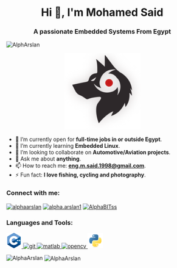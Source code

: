 <h1 align="center">Hi 👋, I'm Mohamed Said</h1>
<h3 align="center">A passionate Embedded Systems From Egypt</h3>

<p align="left"> <img src="https://komarev.com/ghpvc/?username=AlphArslan&label=Profile%20views&color=0e75b6&style=flat" alt="AlphArslan" /> </p>

<div align=center>
        <img src="https://raw.githubusercontent.com/AlphaArslan/AlphaArslan/main/final1.png" alt="Alpha-Bits Logo" height="200">
    </div>

- 🔭 I’m currently open for **full-time jobs in or outside Egypt**.
- 🌱 I’m currently learning **Embedded Linux**.
- 👯 I’m looking to collaborate on **Automotive/Aviation projects**.
- 💬 Ask me about **anything**.
- 📫 How to reach me: **eng.m.said.1998@gmail.com**.
- ⚡ Fun fact: **I love fishing, cycling and photography**.

<h3 align="left">Connect with me:</h3>
<p align="left">
<a href="https://linkedin.com/in/alphaarslan" target="blank"><img align="center" src="https://raw.githubusercontent.com/rahuldkjain/github-profile-readme-generator/master/src/images/icons/Social/linked-in-alt.svg" alt="alphaarslan" height="30" width="40" /></a>
<a href="https://fb.com/alpha.arslan1" target="blank"><img align="center" src="https://raw.githubusercontent.com/rahuldkjain/github-profile-readme-generator/master/src/images/icons/Social/facebook.svg" alt="alpha.arslan1" height="30" width="40" /></a>
<a href="https://www.youtube.com/c/AlphaBITss" target="blank"><img align="center" src="https://raw.githubusercontent.com/rahuldkjain/github-profile-readme-generator/master/src/images/icons/Social/youtube.svg" alt="AlphaBITss" height="30" width="40" /></a>
</p>

<h3 align="left">Languages and Tools:</h3>
<p align="left">
<a href="https://www.w3schools.com/cpp/" target="_blank" rel="noreferrer"> <img src="https://raw.githubusercontent.com/devicons/devicon/master/icons/cplusplus/cplusplus-original.svg" alt="cplusplus" width="40" height="40"/> </a> 
<a href="https://git-scm.com/" target="_blank" rel="noreferrer"> <img src="https://www.vectorlogo.zone/logos/git-scm/git-scm-icon.svg" alt="git" width="40" height="40"/> </a> 
<a href="https://www.mathworks.com/" target="_blank" rel="noreferrer"> <img src="https://upload.wikimedia.org/wikipedia/commons/2/21/Matlab_Logo.png" alt="matlab" width="40" height="40"/> </a> <a href="https://opencv.org/" target="_blank" rel="noreferrer"> <img src="https://www.vectorlogo.zone/logos/opencv/opencv-icon.svg" alt="opencv" width="40" height="40"/> </a> 
<a href="https://www.python.org" target="_blank" rel="noreferrer"> <img src="https://raw.githubusercontent.com/devicons/devicon/master/icons/python/python-original.svg" alt="python" width="40" height="40"/> </a> 
</p>

<p><img align="left" src="https://github-readme-stats.vercel.app/api/top-langs?username=AlphaArslan&show_icons=true&locale=en&layout=compact" alt="AlphaArslan" /></p>

<p>&nbsp;<img align="center" src="https://github-readme-stats.vercel.app/api?username=AlphaArslan&show_icons=true&locale=en" alt="AlphaArslan" /></p>

